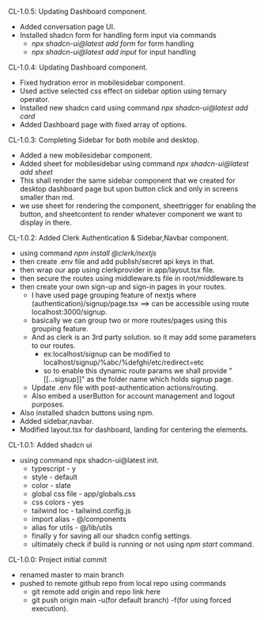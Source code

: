 CL-1.0.5: Updating Dashboard component.
- Added conversation page UI.
- Installed shadcn form for handling form input via commands
  - *npx shadcn-ui@latest add form* for form handling
  - *npx shadcn-ui@latest add input* for input handling

CL-1.0.4: Updating Dashboard component.
- Fixed hydration error in mobilesidebar component.
- Used active selected css effect on sidebar option using ternary operator.
- Installed new shadcn card using command *npx shadcn-ui@latest add card*
- Added Dashboard page with fixed array of options.

CL-1.0.3: Completing Sidebar for both mobile and desktop.
- Added a new mobilesidebar component.
- Added sheet for mobilesidebar using command *npx shadcn-ui@latest add sheet*
 - This shall render the same sidebar component that we created for desktop dashboard page but upon button click and only in screens smaller than md.
 - we use sheet for rendering the component, sheettrigger for enabling the button, and sheetcontent to render whatever component we want to display in there. 

CL-1.0.2: Added Clerk Authentication & Sidebar,Navbar component.
- using command *npm install @clerk/nextjs*
- then create .env file and add publish/secret api keys in that.
- then wrap our app using clerkprovider in app/layout.tsx file.
- then secure the routes using middleware.ts file in root/middleware.ts
- then create your own sign-up and sign-in pages in your routes.
  - I have used page grouping feature of nextjs where (authentication)/signup/page.tsx ==> can be accessible using route localhost:3000/signup.
  - basically we can group two or more routes/pages using this grouping feature.
  - And as clerk is an 3rd party solution. so it may add some parameters to our routes.
    - ex:localhost/signup can be modified to localhost/signup/%abc/%defghi/etc/redirect=etc
    - so to enable this dynamic route params we shall provide "[[...signup]]" as the folder name which holds signup page.
  - Update .env file with post-authentication actions/routing.
  - Also embed a userButton for account management and logout purposes.
- Also installed shadcn buttons using npm.
- Added sidebar,navbar.
- Modified layout.tsx for dashboard, landing for centering the elements.

CL-1.0.1: Added shadcn ui
- using command npx shadcn-ui@latest init.
    - typescript - y
    - style - default
    - color - slate
    - global css file - app/globals.css
    - css colors - yes
    - tailwind loc - tailwind.config.js
    - import alias - @/components
    - alias for utils - @/lib/utils
    - finally y for saving all our shadcn config settings.
    - ultimately check if build is running or not using *npm start* command.

CL-1.0.0: Project initial commit
- renamed master to main branch
- pushed to remote github repo from local repo using commands
  - git remote add origin and repo link here
  - git push origin main -u(for default branch) -f(for using forced execution).